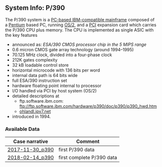 ## System Info: P/390

The P/390 system is a
[PC-based IBM-compatible mainframe](https://en.wikipedia.org/wiki/PC-based_IBM-compatible_mainframes) composed of a
[Pentium](https://en.wikipedia.org/wiki/P5_(microarchitecture)) based PC,
running [OS/2](https://en.wikipedia.org/wiki/OS/2), and a
[PCI](https://en.wikipedia.org/wiki/Conventional_PCI)
expansion card which carries the P/390 CPU plus memory.
The CPU is implemented as single ASIC with the key features
- announced as: _ESA/390 CMOS processor chip in the 5 MIPS range_
- 0.6 micron CMOS gate array technology (around 1994–1995)
- 70.125 MHz clock, divided into a four-phase clock
- 212K gates complexity
- 32 kB loadable control store
- horizontal microcode with 136 bits per word
- internal data path is 64 bits wide
- full ESA/390 instruction set
- hardware floating point internal to processor
- I/O handled via PCI by host system (OS/2)
- detailed descriptions at
  - ftp.software.ibm.com: ftp://ftp.software.ibm.com/hardware/p390/doc/p390/p390_hwd.htm
  - [ohlandl.ipv7.net](http://ohlandl.ipv7.net/P390/p390.html)
- introduced in 1994.

### Available Data <a name="data"></a>

| Case narrative | Comment |
| -------------- | ------- |
| [2017-11-30_p390](2017-11-30_p390.md) | first P/390 data |
| [2018-02-14_p390](2018-02-14_p390.md) | first complete P/390 data |
